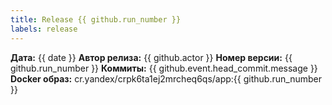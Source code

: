 ```yaml
---
title: Release {{ github.run_number }}
labels: release
---
```

**Дата:** {{ date }}
**Автор релиза:** {{ github.actor }}
**Номер версии:** {{ github.run_number }}
**Коммиты:**
{{ github.event.head_commit.message }}
**Docker образ:**
cr.yandex/crpk6ta1ej2mrcheq6qs/app:{{ github.run_number }}
